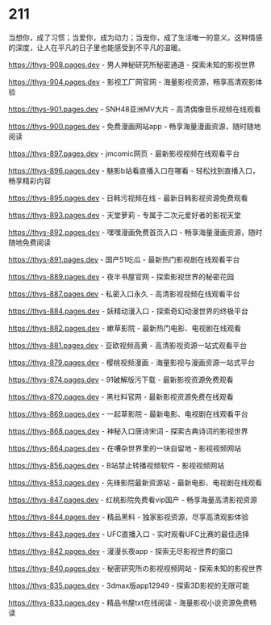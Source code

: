 # 211
当想你，成了习惯；当爱你，成为动力；当宠你，成了生活唯一的意义。这种情感的深度，让人在平凡的日子里也能感受到不平凡的温暖。

https://thys-908.pages.dev - 男人神秘研究所秘密通道 - 探索未知的影视世界

https://thys-904.pages.dev - 影视工厂网官网 - 海量影视资源，畅享高清观影体验

https://thys-901.pages.dev - SNH48亚洲MV大片 - 高清偶像音乐视频在线观看

https://thys-900.pages.dev - 免费漫画网站app - 畅享海量漫画资源，随时随地阅读

https://thys-897.pages.dev - jmcomic网页 - 最新影视视频在线观看平台

https://thys-896.pages.dev - 魅影b站看直播入口在哪看 - 轻松找到直播入口，畅享精彩内容

https://thys-895.pages.dev - 日韩污视频在线 - 最新日韩影视资源免费观看

https://thys-893.pages.dev - 天堂萝莉 - 专属于二次元爱好者的影视天堂

https://thys-892.pages.dev - 嘿嘿漫画免费首页入口 - 畅享海量漫画资源，随时随地免费阅读

https://thys-891.pages.dev - 国产51吃瓜 - 最新热门影视剧在线观看平台

https://thys-889.pages.dev - 夜半书屋官网 - 探索影视世界的秘密花园

https://thys-887.pages.dev - 私密入口永久 - 高清影视视频在线观看平台

https://thys-884.pages.dev - 妖精动漫入口 - 探索奇幻动漫世界的终极平台

https://thys-882.pages.dev - 嫰草影院 - 最新热门电影、电视剧在线观看

https://thys-881.pages.dev - 亚欧视频高黄 - 高清影视资源一站式观看平台

https://thys-879.pages.dev - 樱桃视频漫画 - 海量影视与漫画资源一站式平台

https://thys-874.pages.dev - 91破解版污下载 - 最新影视资源免费观看

https://thys-870.pages.dev - 黑社料官网 - 最新影视资源免费在线观看

https://thys-869.pages.dev - 一起草影院 - 最新电影、电视剧在线观看平台

https://thys-868.pages.dev - 神秘入口唐诗宋词 - 探索古典诗词的影视世界

https://thys-864.pages.dev - 在嘈杂世界里的一块自留地 - 影视视频网站

https://thys-856.pages.dev - B站禁止转播视频软件 - 影视视频网站

https://thys-853.pages.dev - 先锋影院最新资源站 - 最新电影、电视剧在线观看

https://thys-847.pages.dev - 红桃影院免费看vip国产 - 畅享海量高清影视资源

https://thys-844.pages.dev - 精品黑料 - 独家影视资源，尽享高清观影体验

https://thys-843.pages.dev - UFC直播入口 - 实时观看UFC比赛的最佳选择

https://thys-842.pages.dev - 漫漫长夜app - 探索无尽影视世界的窗口

https://thys-840.pages.dev - 秘密研究所の影视视频网站 - 探索未知的影视世界

https://thys-835.pages.dev - 3dmax版app12949 - 探索3D影视的无限可能

https://thys-833.pages.dev - 精品书屋txt在线阅读 - 海量影视小说资源免费畅读
